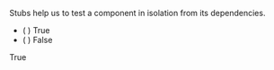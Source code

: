 <panel header="{{ icon_Q_A }} Purpose of stubs">
<question>

Stubs help us to test a component in isolation from its dependencies.

- ( ) True
- ( ) False

<div slot="answer">

True

</div>
</question>
</panel>
